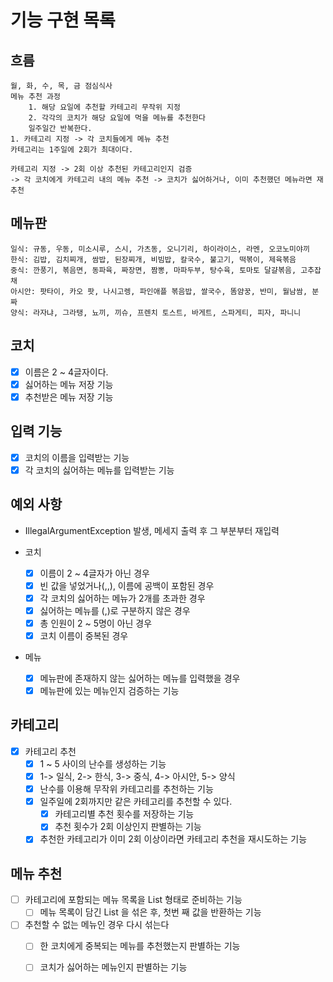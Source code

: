 # 기능 구현 목록

## 흐름

```
월, 화, 수, 목, 금 점심식사
메뉴 추천 과정
    1. 해당 요일에 추천할 카테고리 무작위 지정
    2. 각각의 코치가 해당 요일에 먹을 메뉴를 추천한다
    일주일간 반복한다.
1. 카테고리 지정 -> 각 코치들에게 메뉴 추천
카테고리는 1주일에 2회가 최대이다.

카테고리 지정 -> 2회 이상 추천된 카테고리인지 검증 
-> 각 코치에게 카테고리 내의 메뉴 추천 -> 코치가 싫어하거나, 이미 추천했던 메뉴라면 재추천
```

## 메뉴판

```
일식: 규동, 우동, 미소시루, 스시, 가츠동, 오니기리, 하이라이스, 라멘, 오코노미야끼
한식: 김밥, 김치찌개, 쌈밥, 된장찌개, 비빔밥, 칼국수, 불고기, 떡볶이, 제육볶음
중식: 깐풍기, 볶음면, 동파육, 짜장면, 짬뽕, 마파두부, 탕수육, 토마토 달걀볶음, 고추잡채
아시안: 팟타이, 카오 팟, 나시고렝, 파인애플 볶음밥, 쌀국수, 똠얌꿍, 반미, 월남쌈, 분짜
양식: 라자냐, 그라탱, 뇨끼, 끼슈, 프렌치 토스트, 바게트, 스파게티, 피자, 파니니

```

## 코치

- [x] 이름은 2 ~ 4글자이다.
- [x] 싫어하는 메뉴 저장 기능
- [x] 추천받은 메뉴 저장 기능

## 입력 기능

- [x] 코치의 이름을 입력받는 기능
- [x] 각 코치의 싫어하는 메뉴를 입력받는 기능

## 예외 사항

- IllegalArgumentException 발생, 메세지 출력 후 그 부분부터 재입력

- 코치
    - [x] 이름이 2 ~ 4글자가 아닌 경우
    - [x] 빈 값을 넣었거나(,,), 이름에 공백이 포함된 경우
    - [x] 각 코치의 싫어하는 메뉴가 2개를 초과한 경우
    - [x] 싫어하는 메뉴를 (,)로 구분하지 않은 경우
    - [x] 총 인원이 2 ~ 5명이 아닌 경우
    - [x] 코치 이름이 중복된 경우
- 메뉴
    - [x] 메뉴판에 존재하지 않는 싫어하는 메뉴를 입력했을 경우
    - [x] 메뉴판에 있는 메뉴인지 검증하는 기능

## 카테고리

- [x] 카테고리 추천
    - [x] 1 ~ 5 사이의 난수를 생성하는 기능
    - [x] 1-> 일식, 2-> 한식, 3-> 중식, 4-> 아시안, 5-> 양식
    - [x] 난수를 이용해 무작위 카테고리를 추천하는 기능
    - [x] 일주일에 2회까지만 같은 카테고리를 추천할 수 있다.
        - [x] 카테고리별 추천 횟수를 저장하는 기능
        - [x] 추천 횟수가 2회 이상인지 판별하는 기능
    - [x] 추천한 카테고리가 이미 2회 이상이라면 카테고리 추천을 재시도하는 기능

## 메뉴 추천

- [ ] 카테고리에 포함되는 메뉴 목록을 List<String> 형태로 준비하는 기능
    - [ ] 메뉴 목록이 담긴 List<String> 을 섞은 후, 첫번 째 값을 반환하는 기능
- [ ] 추천할 수 없는 메뉴인 경우 다시 섞는다
    - [ ] 한 코치에게 중복되는 메뉴를 추천했는지 판별하는 기능
    - [ ] 코치가 싫어하는 메뉴인지 판별하는 기능
  
